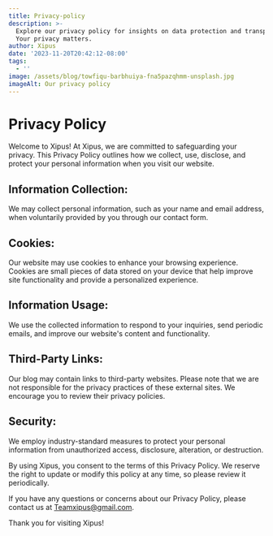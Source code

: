 ```yaml
---
title: Privacy-policy
description: >-
  Explore our privacy policy for insights on data protection and transparency.
  Your privacy matters.
author: Xipus
date: '2023-11-20T20:42:12-08:00'
tags:
  - ''
image: /assets/blog/towfiqu-barbhuiya-fna5pazqhmm-unsplash.jpg
imageAlt: Our privacy policy
---
```

# Privacy Policy



Welcome to Xipus! At Xipus, we are committed to safeguarding your privacy. This Privacy Policy outlines how we collect, use, disclose, and protect your personal information when you visit our website.





## Information Collection:

We may collect personal information, such as your name and email address, when voluntarily provided by you through our contact form.



## Cookies:

Our website may use cookies to enhance your browsing experience. Cookies are small pieces of data stored on your device that help improve site functionality and provide a personalized experience.



## Information Usage:

We use the collected information to respond to your inquiries, send periodic emails, and improve our website's content and functionality.



## Third-Party Links:

Our blog may contain links to third-party websites. Please note that we are not responsible for the privacy practices of these external sites. We encourage you to review their privacy policies.



## Security:

We employ industry-standard measures to protect your personal information from unauthorized access, disclosure, alteration, or destruction.



By using Xipus, you consent to the terms of this Privacy Policy. We reserve the right to update or modify this policy at any time, so please review it periodically.



If you have any questions or concerns about our Privacy Policy, please contact us at [Teamxipus@gmail.com](mailto:teamxipus@gmail.com).



Thank you for visiting Xipus!
